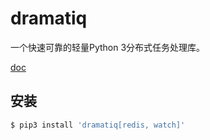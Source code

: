 # dramatiq
一个快速可靠的轻量Python 3分布式任务处理库。

[doc](https://dramatiq.io/)

## 安装
```bash
$ pip3 install 'dramatiq[redis, watch]'
```
